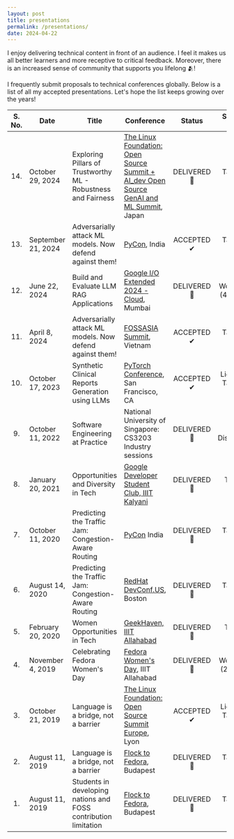 ```yaml
---
layout: post
title: presentations
permalink: /presentations/
date: 2024-04-22
---
```


I enjoy delivering technical content in front of an audience. I feel it makes us all better learners and more receptive to critical feedback. Moreover, there is an increased sense of community that supports you lifelong 🫂! 

I frequently submit proposals to technical conferences globally. Below is a list of all my accepted presentations. Let's hope the list keeps growing over the years!

| S. No. | Date | Title | Conference | Status | Session Type | Links |
| :----: | ---- | ---- | ---- | :----: | :----: | :---: |
| 14. | October 29, 2024 | Exploring Pillars of Trustworthy ML - Robustness and Fairness | [The Linux Foundation: Open Source Summit + AI_dev Open Source GenAI and ML Summit](https://events.linuxfoundation.org/open-source-summit-japan/), Japan | DELIVERED 🎤 | Talk (45 mins) | [Recording](https://www.youtube.com/watch?v=zsinNaLDw7A&list=PLbzoR-pLrL6pgeachoWRgxjGjIOz6WOCE&index=58), [Slides](https://github.com/OrionStar25/Delivered-Conference-Talks/blob/master/OSS%20%2B%20AI_dev%20OS%20GenAI%20%26%20ML%20Summit%20Japan%202024.pptx) |
| 13. | September 21, 2024 | Adversarially attack ML models. Now defend against them! | [PyCon](https://in.pycon.org/2024/), India | ACCEPTED ✔ | Talk (30 mins) |  |
| 12. | June 22, 2024 | Build and Evaluate LLM RAG Applications | [Google I/O Extended 2024 - Cloud](https://gdg.community.dev/events/details/google-gdg-cloud-mumbai-presents-google-io-extended-2024-cloud/), Mumbai | DELIVERED 🎤 | Workshop (45 mins) | [Recording](https://x.com/GDGCloudMumbai/status/1804489370801676375), [Slides](https://docs.google.com/presentation/d/14zE7RMad5OAp3IknnjqGdfdmKwiJObo_Wp6ikSwPxCo/edit?usp=sharing) |
| 11. | April 8, 2024 | Adversarially attack ML models. Now defend against them! | [FOSSASIA Summit](https://eventyay.com/e/55d2a466), Vietnam | ACCEPTED ✔ | Talk (25 mins) |
| 10. | October 17, 2023 | Synthetic Clinical Reports Generation using LLMs | [PyTorch Conference](https://pytorch.org/blog/pytorch-conference-2023/), San Francisco, CA | ACCEPTED ✔ | Lightning Talk (10 mins) | |
| 9. | October 11, 2022 | Software Engineering at Practice | National University of Singapore: CS3203 Industry sessions | DELIVERED 🎤 | Panel Discussion | [Article](https://tinyurl.com/bdhw3phn) |
| 8. | January 20, 2021 | Opportunities and Diversity in Tech | [Google Developer Student Club, IIIT Kalyani](https://gdsc.community.dev/indian-institute-of-information-technology-kalyani-india/) | DELIVERED 🎤 | Talk (1 hour) | [Recording](https://tinyurl.com/5zw6sp63) |
| 7. | October 11, 2020 | Predicting the Traffic Jam: Congestion-Aware Routing | [PyCon](https://in.pycon.org/2024/) India | DELIVERED 🎤 | Talk (30 mins) | [Recording](tinyurl.com/2zzt9f8z) |
| 6. | August 14, 2020 | Predicting the Traffic Jam: Congestion-Aware Routing | [RedHat DevConf.US](https://www.devconf.info/us/), Boston | DELIVERED 🎤 | Talk (30 mins) | [Recording](https://www.youtube.com/watch?v=I8v9iQEitLI&list=PLU1vS0speL2b0fPKGvJ5asKOvNPkrCHC7&index=50) |
| 5. | February 20, 2020 | Women Opportunities in Tech | [GeekHaven, IIIT Allahabad](https://geekhaven.iiita.ac.in/) | DELIVERED 🎤 | Talk (1 hour) | [Slides](https://github.com/OrionStar25/Delivered-Conference-Talks/blob/master/Women%20Opportunites.pdf) |
| 4. | November 4, 2019 | Celebrating Fedora Women's Day | [Fedora Women's Day](https://communityblog.fedoraproject.org/tag/fedora-womens-day/), IIIT Allahabad | DELIVERED 🎤 | Workshop (2 hours) | [Article](https://orionstar25.github.io/blog/2019/fwd-19/), [Feedback](https://docs.google.com/forms/d/16LKPPOnSsJwJoaVCwZ2pxRlBwKZgAdi4ieVlb9R6pzw/edit#responses) |
| 3. | October 21, 2019  | Language is a bridge, not a barrier | [The Linux Foundation: Open Source Summit Europe](https://events.linuxfoundation.org/open-source-summit-europe/), Lyon | ACCEPTED ✔ | Lightning Talk (10 mins) | [Slides](https://github.com/OrionStar25/Delivered-Conference-Talks/tree/master/Flock%20to%20Fedora/Outreachy%20Showcase) |
| 2. | August 11, 2019 | Language is a bridge, not a barrier | [Flock to Fedora](https://flocktofedora.org/), Budapest | DELIVERED 🎤 | Talk (15 mins) | [Recording](tinyurl.com/hy5ja3sf) |
| 1. | August 11, 2019 | Students in developing nations and FOSS contribution limitation | [Flock to Fedora](https://flocktofedora.org/), Budapest | DELIVERED 🎤 | Talk (30 mins) | [Recording](tinyurl.com/3x5dvd4w) |
